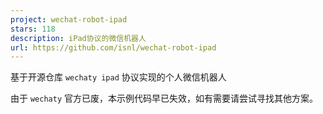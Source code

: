 ```yaml
---
project: wechat-robot-ipad
stars: 118
description: iPad协议的微信机器人
url: https://github.com/isnl/wechat-robot-ipad
---
```


基于开源仓库 `wechaty ipad` 协议实现的个人微信机器人

由于 `wechaty` 官方已废，本示例代码早已失效，如有需要请尝试寻找其他方案。
